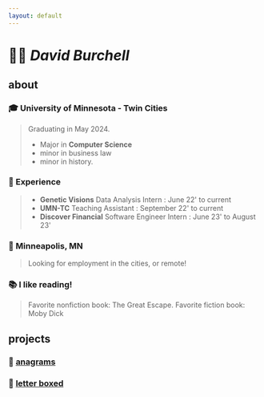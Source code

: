 ```yaml
---
layout: default
---
```


# &#x1F9D1;&#x200D;&#x1F4BB; __*David Burchell*__

## about
### &#x1F393; University of Minnesota - Twin Cities
> Graduating in May 2024.
> - Major in **Computer Science**
> - minor in business law
> - minor in history.

### &#x1F4BC; Experience
> - **Genetic Visions** Data Analysis Intern : June 22' to current
> - **UMN-TC** Teaching Assistant : September 22' to current
> - **Discover Financial** Software Engineer Intern : June 23' to August 23'

### &#x1F3E1; Minneapolis, MN
> Looking for employment in the cities, or remote!

### &#x1F4DA; I like reading!
> Favorite nonfiction book: The Great Escape. Favorite fiction book: Moby Dick

## projects
### &#x1F4D6; [anagrams](games/anagrams/docs/anagrams_docs.md)
### &#x1F4DC; [letter boxed](games/letterBoxed/docs/letter_boxed_docs.md)
